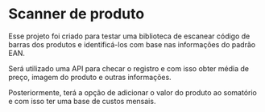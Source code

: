 # Scanner de produto
<p>
Esse projeto foi criado para testar uma biblioteca de escanear código de barras dos produtos e identificá-los com base nas informações do padrão EAN.
</p>
<p>
Será utilizado uma API para checar o registro e com isso obter média de preço, imagem do produto e outras informações.
</p>
<p>
Posteriormente, terá a opção de adicionar o valor do produto ao somatório e com isso ter uma base de custos mensais.
</p>